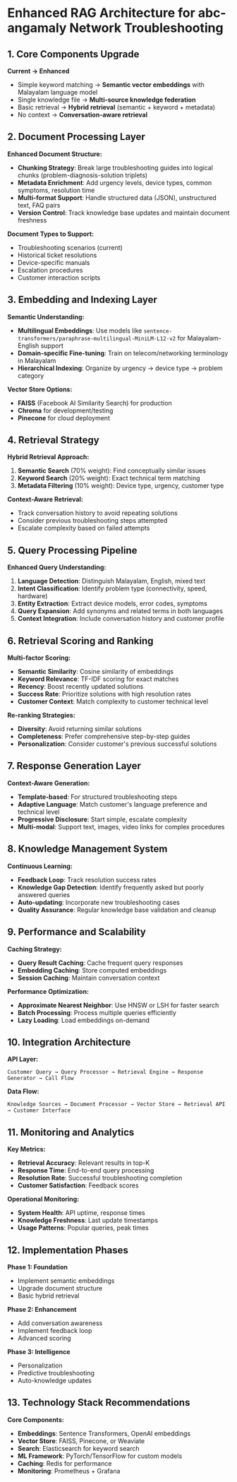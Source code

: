 # Enhanced RAG Architecture for abc-angamaly Network Troubleshooting

## 1. Core Components Upgrade

**Current → Enhanced**
- Simple keyword matching → **Semantic vector embeddings** with Malayalam language model
- Single knowledge file → **Multi-source knowledge federation**
- Basic retrieval → **Hybrid retrieval** (semantic + keyword + metadata)
- No context → **Conversation-aware retrieval**

## 2. Document Processing Layer

**Enhanced Document Structure:**
- **Chunking Strategy**: Break large troubleshooting guides into logical chunks (problem-diagnosis-solution triplets)
- **Metadata Enrichment**: Add urgency levels, device types, common symptoms, resolution time
- **Multi-format Support**: Handle structured data (JSON), unstructured text, FAQ pairs
- **Version Control**: Track knowledge base updates and maintain document freshness

**Document Types to Support:**
- Troubleshooting scenarios (current)
- Historical ticket resolutions
- Device-specific manuals
- Escalation procedures
- Customer interaction scripts

## 3. Embedding and Indexing Layer

**Semantic Understanding:**
- **Multilingual Embeddings**: Use models like `sentence-transformers/paraphrase-multilingual-MiniLM-L12-v2` for Malayalam-English support
- **Domain-specific Fine-tuning**: Train on telecom/networking terminology in Malayalam
- **Hierarchical Indexing**: Organize by urgency → device type → problem category

**Vector Store Options:**
- **FAISS** (Facebook AI Similarity Search) for production
- **Chroma** for development/testing
- **Pinecone** for cloud deployment

## 4. Retrieval Strategy

**Hybrid Retrieval Approach:**
1. **Semantic Search** (70% weight): Find conceptually similar issues
2. **Keyword Search** (20% weight): Exact technical term matching
3. **Metadata Filtering** (10% weight): Device type, urgency, customer type

**Context-Aware Retrieval:**
- Track conversation history to avoid repeating solutions
- Consider previous troubleshooting steps attempted
- Escalate complexity based on failed attempts

## 5. Query Processing Pipeline

**Enhanced Query Understanding:**
1. **Language Detection**: Distinguish Malayalam, English, mixed text
2. **Intent Classification**: Identify problem type (connectivity, speed, hardware)
3. **Entity Extraction**: Extract device models, error codes, symptoms
4. **Query Expansion**: Add synonyms and related terms in both languages
5. **Context Integration**: Include conversation history and customer profile

## 6. Retrieval Scoring and Ranking

**Multi-factor Scoring:**
- **Semantic Similarity**: Cosine similarity of embeddings
- **Keyword Relevance**: TF-IDF scoring for exact matches
- **Recency**: Boost recently updated solutions
- **Success Rate**: Prioritize solutions with high resolution rates
- **Customer Context**: Match complexity to customer technical level

**Re-ranking Strategies:**
- **Diversity**: Avoid returning similar solutions
- **Completeness**: Prefer comprehensive step-by-step guides
- **Personalization**: Consider customer's previous successful solutions

## 7. Response Generation Layer

**Context-Aware Generation:**
- **Template-based**: For structured troubleshooting steps
- **Adaptive Language**: Match customer's language preference and technical level
- **Progressive Disclosure**: Start simple, escalate complexity
- **Multi-modal**: Support text, images, video links for complex procedures

## 8. Knowledge Management System

**Continuous Learning:**
- **Feedback Loop**: Track resolution success rates
- **Knowledge Gap Detection**: Identify frequently asked but poorly answered queries
- **Auto-updating**: Incorporate new troubleshooting cases
- **Quality Assurance**: Regular knowledge base validation and cleanup

## 9. Performance and Scalability

**Caching Strategy:**
- **Query Result Caching**: Cache frequent query responses
- **Embedding Caching**: Store computed embeddings
- **Session Caching**: Maintain conversation context

**Performance Optimization:**
- **Approximate Nearest Neighbor**: Use HNSW or LSH for faster search
- **Batch Processing**: Process multiple queries efficiently
- **Lazy Loading**: Load embeddings on-demand

## 10. Integration Architecture

**API Layer:**
```
Customer Query → Query Processor → Retrieval Engine → Response Generator → Call Flow
```

**Data Flow:**
```
Knowledge Sources → Document Processor → Vector Store → Retrieval API → Customer Interface
```

## 11. Monitoring and Analytics

**Key Metrics:**
- **Retrieval Accuracy**: Relevant results in top-K
- **Response Time**: End-to-end query processing
- **Resolution Rate**: Successful troubleshooting completion
- **Customer Satisfaction**: Feedback scores

**Operational Monitoring:**
- **System Health**: API uptime, response times
- **Knowledge Freshness**: Last update timestamps
- **Usage Patterns**: Popular queries, peak times

## 12. Implementation Phases

**Phase 1: Foundation**
- Implement semantic embeddings
- Upgrade document structure
- Basic hybrid retrieval

**Phase 2: Enhancement**
- Add conversation awareness
- Implement feedback loop
- Advanced scoring

**Phase 3: Intelligence**
- Personalization
- Predictive troubleshooting
- Auto-knowledge updates

## 13. Technology Stack Recommendations

**Core Components:**
- **Embeddings**: Sentence Transformers, OpenAI embeddings
- **Vector Store**: FAISS, Pinecone, or Weaviate
- **Search**: Elasticsearch for keyword search
- **ML Framework**: PyTorch/TensorFlow for custom models
- **Caching**: Redis for performance
- **Monitoring**: Prometheus + Grafana 